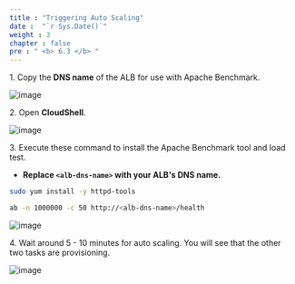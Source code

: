 ```yaml
---
title : "Triggering Auto Scaling"
date :  "`r Sys.Date()`" 
weight : 3
chapter : false
pre : " <b> 6.3 </b> "
---
```


1\. Copy the **DNS name** of the ALB for use with Apache Benchmark.

![image](/images/6.3/Group12.png)

2\. Open **CloudShell**.

![image](/images/6.3/Group11.png)

3\. Execute these command to install the Apache Benchmark tool and load test. 

- **Replace `<alb-dns-name>` with your ALB's DNS name.**

```bash
sudo yum install -y httpd-tools

ab -n 1000000 -c 50 http://<alb-dns-name>/health
```

![image](/images/6.3/Group13.png)

4\. Wait around 5 - 10 minutes for auto scaling. You will see that the other two tasks are provisioning.

![image](/images/6.3/Group14.png)